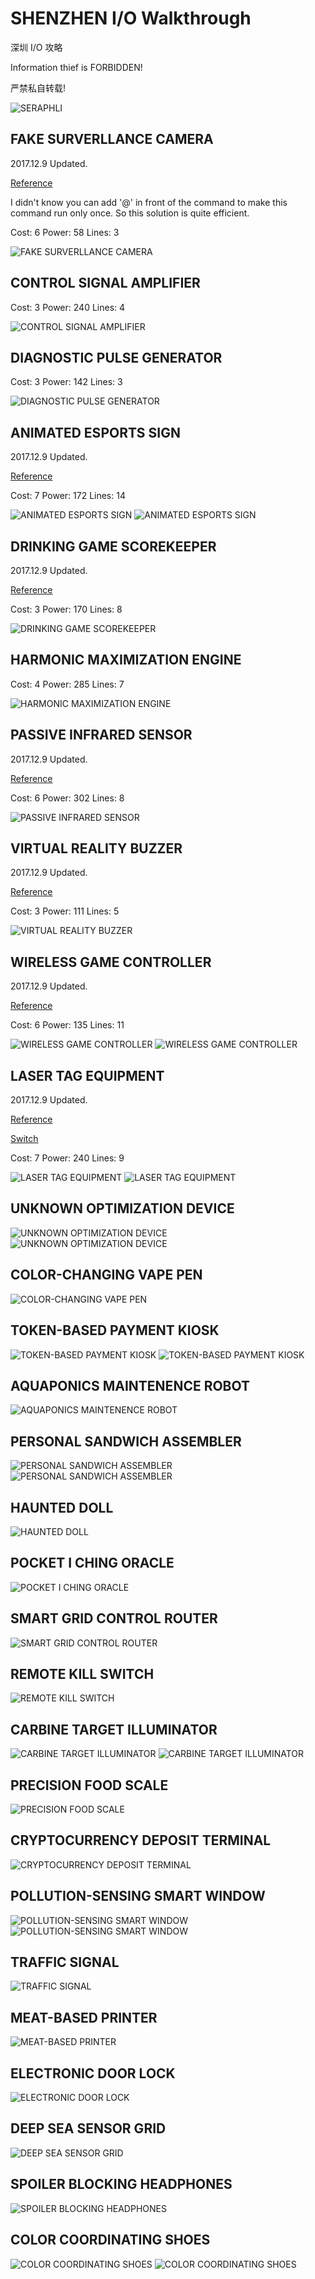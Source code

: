 # SHENZHEN I/O Walkthrough
深圳 I/O 攻略

Information thief is FORBIDDEN!

严禁私自转载!

![SERAPHLI](0.jpg)

## FAKE SURVERLLANCE CAMERA

2017.12.9 Updated.

[Reference][1]

I didn't know you can add '@' in front of the command to make this command run only once. So this solution is quite efficient.

Cost: 6 Power: 58 Lines: 3

![FAKE SURVERLLANCE CAMERA](1.jpg)

## CONTROL SIGNAL AMPLIFIER

Cost: 3 Power: 240 Lines: 4

![CONTROL SIGNAL AMPLIFIER](2.jpg)

## DIAGNOSTIC PULSE GENERATOR

Cost: 3 Power: 142 Lines: 3

![DIAGNOSTIC PULSE GENERATOR](3.jpg)

## ANIMATED ESPORTS SIGN

2017.12.9 Updated.

[Reference][1]

Cost: 7 Power: 172 Lines: 14

![ANIMATED ESPORTS SIGN](4.jpg)
![ANIMATED ESPORTS SIGN](4B.jpg)

## DRINKING GAME SCOREKEEPER

2017.12.9 Updated.

[Reference][1]

Cost: 3 Power: 170 Lines: 8

![DRINKING GAME SCOREKEEPER](5.jpg)

## HARMONIC MAXIMIZATION ENGINE

Cost: 4 Power: 285 Lines: 7

![HARMONIC MAXIMIZATION ENGINE](6.jpg)

## PASSIVE INFRARED SENSOR

2017.12.9 Updated.

[Reference][1]

Cost: 6 Power: 302 Lines: 8

![PASSIVE INFRARED SENSOR](7.jpg)

## VIRTUAL REALITY BUZZER

2017.12.9 Updated.

[Reference][1]

Cost: 3 Power: 111 Lines: 5

![VIRTUAL REALITY BUZZER](8.jpg)

## WIRELESS GAME CONTROLLER

2017.12.9 Updated.

[Reference][1]

Cost: 6 Power: 135 Lines: 11

![WIRELESS GAME CONTROLLER](9.jpg)
![WIRELESS GAME CONTROLLER](9B.jpg)

## LASER TAG EQUIPMENT

2017.12.9 Updated.

[Reference][1]

[Switch][2]

Cost: 7 Power: 240 Lines: 9

![LASER TAG EQUIPMENT](10.jpg)
![LASER TAG EQUIPMENT](10B.jpg)

## UNKNOWN OPTIMIZATION DEVICE

![UNKNOWN OPTIMIZATION DEVICE](11.jpg)
![UNKNOWN OPTIMIZATION DEVICE](11B.jpg)

## COLOR-CHANGING VAPE PEN

![COLOR-CHANGING VAPE PEN](12.jpg)

## TOKEN-BASED PAYMENT KIOSK

![TOKEN-BASED PAYMENT KIOSK](13.jpg)
![TOKEN-BASED PAYMENT KIOSK](13B.jpg)

## AQUAPONICS MAINTENENCE ROBOT

![AQUAPONICS MAINTENENCE ROBOT](14.jpg)

## PERSONAL SANDWICH ASSEMBLER

![PERSONAL SANDWICH ASSEMBLER](15.jpg)
![PERSONAL SANDWICH ASSEMBLER](15B.jpg)

## HAUNTED DOLL

![HAUNTED DOLL](16.jpg)

## POCKET I CHING ORACLE

![POCKET I CHING ORACLE](17.jpg)

## SMART GRID CONTROL ROUTER

![SMART GRID CONTROL ROUTER](18.jpg)

## REMOTE KILL SWITCH

![REMOTE KILL SWITCH](19.jpg)

## CARBINE TARGET ILLUMINATOR

![CARBINE TARGET ILLUMINATOR](20.jpg)
![CARBINE TARGET ILLUMINATOR](20B.jpg)

## PRECISION FOOD SCALE

![PRECISION FOOD SCALE](21.jpg)

## CRYPTOCURRENCY DEPOSIT TERMINAL

![CRYPTOCURRENCY DEPOSIT TERMINAL](22.jpg)

## POLLUTION-SENSING SMART WINDOW

![POLLUTION-SENSING SMART WINDOW](23.jpg)
![POLLUTION-SENSING SMART WINDOW](23B.jpg)

## TRAFFIC SIGNAL

![TRAFFIC SIGNAL](24.jpg)

## MEAT-BASED PRINTER

![MEAT-BASED PRINTER](25.jpg)

## ELECTRONIC DOOR LOCK

![ELECTRONIC DOOR LOCK](26.jpg)

## DEEP SEA SENSOR GRID

![DEEP SEA SENSOR GRID](27.jpg)

## SPOILER BLOCKING HEADPHONES

![SPOILER BLOCKING HEADPHONES](28.jpg)

## COLOR COORDINATING SHOES

![COLOR COORDINATING SHOES](29.jpg)
![COLOR COORDINATING SHOES](29B.jpg)

[1]: http://steamcommunity.com/sharedfiles/filedetails/?id=780661614
[2]: http://steamcommunity.com/sharedfiles/filedetails/?id=787611791
